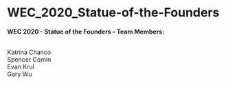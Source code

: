 # WEC_2020_Statue-of-the-Founders
<b> WEC 2020 - Statue of the Founders - Team Members:</b>

<br> Katrina Chanco
<br> Spencer Comin
<br> Evan Krul
<br> Gary Wu
